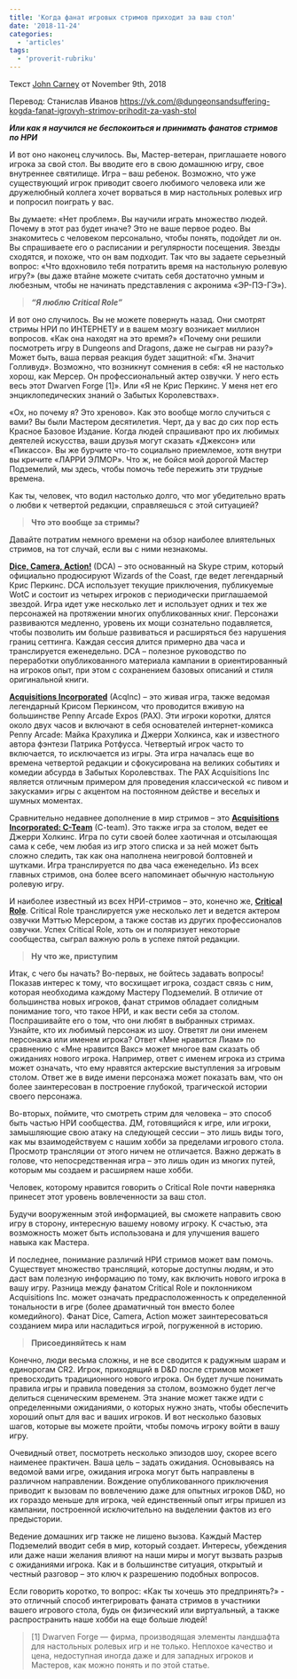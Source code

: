 ```yaml
---
title: 'Когда фанат игровых стримов приходит за ваш стол'
date: '2018-11-24'
categories:
  - 'articles'
tags:
  - 'proverit-rubriku'
---
```


Текст [John Carney](https://vk.com/away.php?to=https%3A%2F%2Fgnomestew.com%2Fauthor%2Feviljohn%2F&cc_key=) от November 9th, 2018

Перевод: Станислав Иванов https://vk.com/@dungeonsandsuffering-kogda-fanat-igrovyh-strimov-prihodit-za-vash-stol

**_Или как я научился не беспокоиться и принимать фанатов стримов по НРИ_**

И вот оно наконец случилось. Вы, Мастер-ветеран, приглашаете нового игрока за свой стол. Вы вводите его в свою домашнюю игру, свое внутреннее святилище. Игра – ваш ребенок. Возможно, что уже существующий игрок приводит своего любимого человека или же дружелюбный коллега хочет ворваться в мир настольных ролевых игр и попросил поиграть у вас.

Вы думаете: «Нет проблем». Вы научили играть множество людей. Почему в этот раз будет иначе? Это не ваше первое родео. Вы знакомитесь с человеком персонально, чтобы понять, подойдет ли он. Вы спрашиваете его о расписании и регулярности посещения. Звезды сходятся, и похоже, что он вам подходит. Так что вы задаете серьезный вопрос: «Что вдохновило тебя потратить время на настольную ролевую игру?» (вы даже втайне можете считать себя достаточно умным и любезным, чтобы не начинать представления с акронима «ЭР-ПЭ-ГЭ»).

> **_“Я люблю Critical Role”_**

И вот оно случилось. Вы не можете повернуть назад. Они смотрят стримы НРИ по ИНТЕРНЕТУ и в вашем мозгу возникает миллион вопросов. «Как она находят на это время?» «Почему они решили посмотреть игру в Dungeons and Dragons, даже не сыграв ни разу?» Может быть, ваша первая реакция будет защитной: «Гм. Значит Голливуд». Возможно, что возникнут сомнения в себя: «Я не настолько хорош, как Мерсер. Он профессиональный актер озвучки. У него есть весь этот Dwarven Forge \[1\]». Или «Я не Крис Перкинс. У меня нет его энциклопедических знаний о Забытых Королевствах».

«Ох, но почему я? Это хреново». Как это вообще могло случиться с вами? Вы были Мастером десятилетия. Черт, да у вас до сих пор есть Красное Базовое Издание. Когда людей спрашивают про их любимых деятелей искусства, ваши друзья могут сказать «Джексон» или «Пикассо». Вы же бурчите что-то социально приемлемое, хотя внутри вы кричите «ЛАРРИ ЭЛМОР». Что ж, не бойся мой дорогой Мастер Подземелий, мы здесь, чтобы помочь тебе пережить эти трудные времена.

Как ты, человек, что водил настолько долго, что мог убедительно врать о любви к четвертой редакции, справляешься с этой ситуацией?

> **Что это вообще за стримы?**

Давайте потратим немного времени на обзор наиболее влиятельных стримов, на тот случай, если вы с ними незнакомы.

**[Dice, Camera, Action!](https://vk.com/away.php?to=https%3A%2F%2Fwww.youtube.com%2Fplaylist%3Flist%3DPLfS8QgUdeGYo8F3RPUQ2Wsi2mZLPcaU6X&cc_key=)** (DCA) – это основанный на Skype стрим, который официально продюсируют Wizards of the Coast, где ведет легендарный Крис Перкинс. DCA использует текущие приключения, публикуемые WotC и состоит из четырех игроков с периодически приглашаемой звездой. Игра идет уже несколько лет и использует одних и тех же персонажей на протяжении многих опубликованных книг. Персонажи развиваются медленно, уровень их мощи сознательно подавляется, чтобы позволить им больше развиваться и расширяться без нарушения границ сеттинга. Каждая сессия длится примерно два часа и транслируется еженедельно. DCA – полезное руководство по переработки опубликованного материала кампании в ориентированный на игроков опыт, при этом с сохранением базовых описаний и стиля оригинальной книги.

**[Acquisitions Incorporated](https://vk.com/away.php?to=http%3A%2F%2Fwww.acq-inc.com%2F&cc_key=)** (AcqInc) – это живая игра, также ведомая легендарный Крисом Перкинсом, что проводится вживую на большинстве Penny Arcade Expos (PAX). Эти игроки коротки, длятся около двух часов и включают в себя основателей интернет-комикса Penny Arcade: Майка Крахулика и Джерри Холкинса, как и известного автора фэнтези Патрика Ротфусса. Четвертый игрок часто то включается, то исключается из игры. Эта игра началась еще во времена четвертой редакции и сфокусирована на великих событиях и комедии абсурда в Забытых Королевствах. The PAX Acquisitions Inc является отличным примером для проведения классической «с пивом и закусками» игры с акцентом на постоянном действе и веселых и шумных моментах.

Сравнительно недавнее дополнение в мир стримов – это **[Acquisitions Incorporated: C-Team](https://vk.com/away.php?to=http%3A%2F%2Fwww.acq-inc.com%2Fcteam%2Fvideo%2F2&cc_key=)** (C-team). Это также игра за столом, ведет ее Джерри Холкинс. Игра по сути своей более хаотичная и отсылающая сама к себе, чем любая из игр этого списка и за ней может быть сложно следить, так как она наполнена неигровой болтовней и шутками. Игра транслируется по два часа еженедельно. Из всех главных стримов, она более всего напоминает обычную настольную ролевую игру.

И наиболее известный из всех НРИ-стримов – это, конечно же, **[Critical Role](https://vk.com/away.php?to=https%3A%2F%2Fcritrole.com%2F&cc_key=)**. Critical Role транслируется уже несколько лет и ведется актером озвучки Мэттью Мерсером, а также состав из других профессионалов озвучки. Успех Critical Role, хоть он и поляризует некоторые сообщества, сыграл важную роль в успехе пятой редакции.

> **Ну что же, приступим**

Итак, с чего бы начать? Во-первых, не бойтесь задавать вопросы! Показав интерес к тому, что восхищает игрока, создаст связь с ним, которая необходима каждому Мастеру Подземелий. В отличие от большинства новых игроков, фанат стримов обладает солидным понимание того, что такое НРИ, и как вести себя за столом. Поспрашивайте его о том, что они любят в выбранных стримах. Узнайте, кто их любимый персонаж из шоу. Ответят ли они именем персонажа или именем игрока? Ответ «Мне нравится Лиам» по сравнению с «Мне нравится Вакс» может многое вам сказать об ожиданиях нового игрока. Например, ответ с именем игрока из стрима может означать, что ему нравятся актерские выступления за игровым столом. Ответ же в виде имени персонажа может показать вам, что он более заинтересован в построение глубокой, трагической истории своего персонажа.

Во-вторых, поймите, что смотреть стрим для человека – это способ быть частью НРИ сообщества. ДМ, готовящийся к игре, или игроки, замышляющие свою атаку на следующей сессии – это лишь виды того, как мы взаимодействуем с нашим хобби за пределами игрового стола. Просмотр трансляции от этого ничем не отличается. Важно держать в голове, что непосредственная игра – это лишь один из многих путей, которым мы создаем и расширяем наше хобби.

Человек, которому нравится говорить о Critical Role почти наверняка принесет этот уровень вовлеченности за ваш стол.

Будучи вооруженным этой информацией, вы сможете направить свою игру в сторону, интересную вашему новому игроку. К счастью, эта возможность может быть использована и для улучшения вашего навыка как Мастера.

И последнее, понимание различий НРИ стримов может вам помочь. Существует множество трансляций, которые доступны людям, и это даст вам полезную информацию по тому, как включить нового игрока в вашу игру. Разница между фанатом Critical Role и поклонником Acquisitions Inc. может означать предрасположенность к определенной тональности в игре (более драматичный тон вместо более комедийного). Фанат Dice, Camera, Action может заинтересоваться созданием мира или насладиться игрой, погруженной в историю.

> **Присоединяйтесь к нам**

Конечно, люди весьма сложны, и не все сводится к радужным шарам и единорогам CR2. Игрок, приходящий в D&D после стримов может превосходить традиционного нового игрока. Он будет лучше понимать правила игры и правила поведения за столом, возможно будет легче делиться сценическим временем. Эта знание может также идти с определенными ожиданиями, о которых нужно знать, чтобы обеспечить хороший опыт для вас и ваших игроков. И вот несколько базовых шагов, которые вы можете пройти, чтобы помочь игроку войти в вашу игру.

Очевидный ответ, посмотреть несколько эпизодов шоу, скорее всего наименее практичен. Ваша цель – задать ожидания. Основываясь на ведомой вами игре, ожидания игрока могут быть направлены в различном направлении. Вождение опубликованного приключения приводит к вызовам по вовлечению даже для опытных игроков D&D, но их гораздо меньше для игрока, чей единственный опыт игры пришел из кампании, построенной исключительно на выделении фактов из его предыстории.

Ведение домашних игр также не лишено вызова. Каждый Мастер Подземелий вводит себя в мир, который создает. Интересы, убеждения или даже наши желания влияют на наши миры и могут вызвать разрыв с ожиданиями игрока. Как и в большинстве ситуация, открытый и честный разговор – это ключ к разрешению подобных вопросов.

Если говорить коротко, то вопрос: «Как ты хочешь это предпринять?» - это отличный способ интегрировать фаната стримов в участники вашего игрового стола, будь он физический или виртуальный, а также распространить наше хобби на еще больше людей!

> \[1\] Dwarven Forge — фирма, производящая элементы ландшафта для настольных ролевых игр и не только. Неплохое качество и цена, недоступная иногда даже и для западных игроков и Мастеров, как можно понять и по этой статье.
